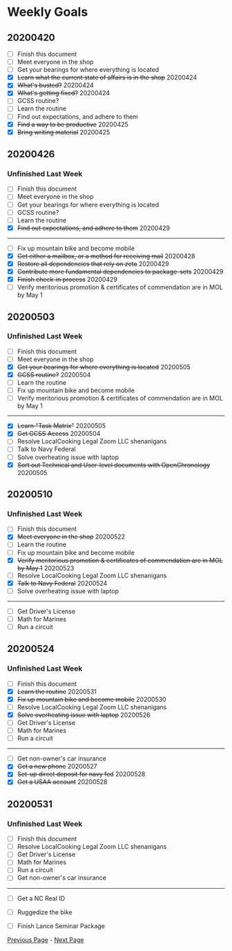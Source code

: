 Weekly Goals
============

20200420
--------

- [ ] Finish this document
- [ ] Meet everyone in the shop
- [ ] Get your bearings for where everything is located
- [x] ~~Learn what the current state of affairs is in the shop~~ 20200424
- [x] ~~What's busted?~~ 20200424
- [x] ~~What's getting fixed?~~ 20200424
- [ ] GCSS routine?
- [ ] Learn the routine
- [ ] Find out expectations, and adhere to them
- [x] ~~Find a way to be productive~~ 20200425
- [x] ~~Bring writing material~~ 20200425

20200426
--------

### Unfinished Last Week

- [ ] Finish this document
- [ ] Meet everyone in the shop
- [ ] Get your bearings for where everything is located
- [ ] GCSS routine?
- [ ] Learn the routine
- [x] ~~Find out expectations, and adhere to them~~ 20200429

---------------

- [ ] Fix up mountain bike and become mobile
- [x] ~~Get either a mailbox, or a method for receiving mail~~ 20200428
- [x] ~~Restore all dependencies that rely on zeta~~ 20200429
- [x] ~~Contribute more fundamental dependencies to package-sets~~ 20200429
- [x] ~~Finish check-in process~~ 20200429
- [ ] Verify meritorious promotion & certificates of commendation are in MOL by May 1

20200503
--------

### Unfinished Last Week

- [ ] Finish this document
- [ ] Meet everyone in the shop
- [x] ~~Get your bearings for where everything is located~~ 20200505
- [x] ~~GCSS routine?~~ 20200504
- [ ] Learn the routine
- [ ] Fix up mountain bike and become mobile
- [ ] Verify meritorious promotion & certificates of commendation are in MOL by May 1

---------------

- [x] ~~Learn "Task Matrix"~~ 20200505
- [x] ~~Get GCSS Access~~ 20200504
- [ ] Resolve LocalCooking Legal Zoom LLC shenanigans
- [ ] Talk to Navy Federal
- [ ] Solve overheating issue with laptop
- [x] ~~Sort out Technical and User-level documents with OpenChronology~~ 20200505

20200510
--------

### Unfinished Last Week

- [ ] Finish this document
- [x] ~~Meet everyone in the shop~~ 20200522
- [ ] Learn the routine
- [ ] Fix up mountain bike and become mobile
- [x] ~~Verify meritorious promotion & certificates of commendation are in MOL by May 1~~ 20200523
- [ ] Resolve LocalCooking Legal Zoom LLC shenanigans
- [x] ~~Talk to Navy Federal~~ 20200524
- [ ] Solve overheating issue with laptop

---------------

- [ ] Get Driver's License
- [ ] Math for Marines
- [ ] Run a circuit

20200524
--------

### Unfinished Last Week

- [ ] Finish this document
- [x] ~~Learn the routine~~ 20200531
- [x] ~~Fix up mountain bike and become mobile~~ 20200530
- [ ] Resolve LocalCooking Legal Zoom LLC shenanigans
- [x] ~~Solve overheating issue with laptop~~ 20200526
- [ ] Get Driver's License
- [ ] Math for Marines
- [ ] Run a circuit

--------------

- [ ] Get non-owner's car insurance
- [x] ~~Get a new phone~~ 20200527
- [x] ~~Set-up direct deposit for navy fed~~ 20200528
- [x] ~~Get a USAA account~~ 20200528

20200531
--------

### Unfinished Last Week

- [ ] Finish this document
- [ ] Resolve LocalCooking Legal Zoom LLC shenanigans
- [ ] Get Driver's License
- [ ] Math for Marines
- [ ] Run a circuit
- [ ] Get non-owner's car insurance

----------------

- [ ] Get a NC Real ID
- [ ] Ruggedize the bike
- [ ] Finish Lance Seminar Package





[Previous Page](./analysis.md) - [Next Page](./monthlygoals.md)
